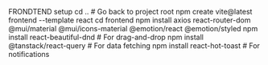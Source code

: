 FRONDTEND setup
cd ..  # Go back to project root
npm create vite@latest frontend --template react
cd frontend
npm install axios react-router-dom @mui/material @mui/icons-material @emotion/react @emotion/styled
npm install react-beautiful-dnd # For drag-and-drop
npm install @tanstack/react-query # For data fetching
npm install react-hot-toast # For notifications

